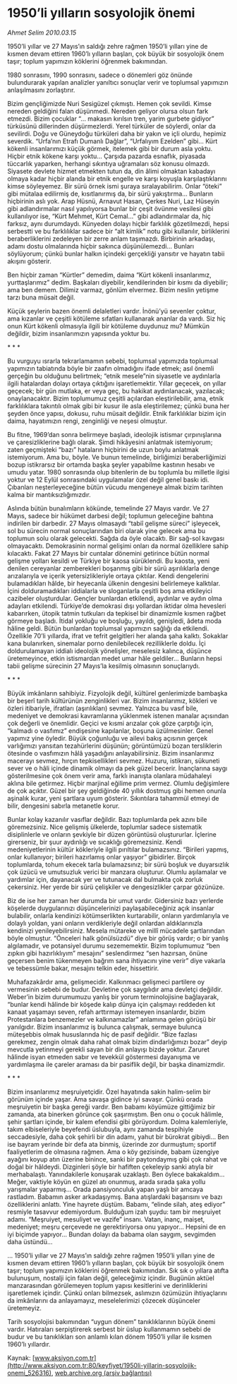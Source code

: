 # 1950’li yılların sosyolojik önemi

*Ahmet Selim 2010.03.15*

<div class="pNewsDetailMainContent" itemprop="articleBody">
 1950’li yıllar ve 27 Mayıs’ın saldığı zehre rağmen 1950’li yılları yine de kısmen devam ettiren 1960’lı yılların başları, çok büyük bir sosyolojik önem taşır; toplum yapımızın köklerini öğrenmek bakımından.
 <p class="MsoNormal">
  1980 sonrasını, 1990 sonrasını, sadece o dönemleri göz önünde bulundurarak yapılan analizler yanıltıcı sonuçlar verir ve toplumsal yapımızın anlaşılmasını zorlaştırır.
 </p>
 <p class="MsoNormal">
  Bizim gençliğimizde Nuri Sesigüzel çıkmıştı. Hemen çok sevildi. Kimse nereden geldiğini falan düşünmedi. Nereden geliyor olursa olsun fark etmezdi. Bizim çocuklar “... makasın kırılsın tren, yarim gurbete gidiyor” türküsünü dillerinden düşürmezlerdi. Yerel türküler de söylerdi, onlar da sevilirdi. Doğu ve Güneydoğu türküleri daha bir yakın ve içli olurdu, hepimiz severdik. “Urfa’nın Etrafı Dumanlı Dağlar”, “Urfalıyım Ezelden” gibi... Kürt kökenli insanlarımızı küçük görmek, itelemek gibi bir durum asla yoktu. Hiçbir etnik kökene karşı yoktu... Çarşıda pazarda esnaflık, piyasada tüccarlık yaparken, herhangi sıkıntıya uğramaları söz konusu olmazdı. Siyasete devlete hizmet etmekten tutun da, din âlimi olmaktan kabadayı olmaya kadar hiçbir alanda bir etnik engelle ve karşı koyuşla karşılaştıklarını kimse söyleyemez. Bir sürü örnek ismi şuraya sıralayabilirim. Onlar “öteki” gibi mütalaa edilirmiş de, kısıtlanırmış da, bir sürü yakıştırma… Bunların hiçbirinin aslı yok. Arap Hüsnü, Arnavut Hasan, Çerkes Nuri, Laz Hüseyin gibi adlandırmalar nasıl yapılıyorsa bunlar bir çeşit
  <span>
  </span>
  övünme vesilesi gibi kullanılıyor ise, “Kürt Mehmet, Kürt Cemal…” gibi adlandırmalar da, hiç farksız, aynı durumdaydı. Künyeden dolayı hiçbir farklılık gözetilmezdi, hepsi serbestti ve bu farklılıklar sadece bir “alt kimlik” notu gibi kullanılır, birliklerini beraberliklerini zedeleyen bir zerre anlam taşımazdı. Birbirinin arkadaşı, adamı dostu olmalarında hiçbir sakınca düşünülemezdi… Bunları söylüyorum; çünkü bunlar halkın içindeki gerçekliği yansıtır ve hayatın tabii akışını gösterir.
 </p>
 <p class="MsoNormal">
  Ben hiçbir zaman “Kürtler” demedim, daima “Kürt kökenli insanlarımız, yurttaşlarımız” dedim. Başkaları diyebilir, kendilerinden bir kısmı da diyebilir; ama ben demem. Dilimiz varmaz, gönlüm elvermez. Bizim neslin yetişme tarzı buna müsait değil.
 </p>
 <p class="MsoNormal">
  Küçük şeylerin bazen önemli delaletleri vardır. İnönü’yü sevenler çoktur, ama kızanlar ve çeşitli kötüleme sıfatları kullanarak ananlar da vardı. Siz hiç onun Kürt kökenli olmasıyla ilgili bir kötüleme duydunuz mu? Mümkün değildir, bizim insanlarımızın yapısında yoktur bu.
 </p>
 <p class="MsoNormal">
  * * *
 </p>
 <p class="MsoNormal">
  Bu vurguyu ısrarla tekrarlamamın sebebi, toplumsal yapımızda toplumsal yapımızın tabiatında böyle bir zaafın olmadığını ifade etmek; asıl önemli gerçeğin bu olduğunu belirtmek; “etnik mesele”nin siyasetle ve aydınlarla ilgili hatalardan dolayı ortaya çıktığını işaretlemektir. Yıllar geçecek, on yıllar geçecek; bir gün mutlaka, er veya geç, bu hakikat aydınlanacak, yazılacak; onaylanacaktır. Bizim toplumumuz çeşitli açılardan eleştirilebilir, ama, etnik farklılıklara takıntılı olmak gibi bir kusur ile asla eleştirilemez; çünkü buna her şeyden önce yapısı, dokusu, ruhu müsait değildir. Etnik farklılıklar bizim için daima, hayatımızın rengi, zenginliği ve neşesi olmuştur.
 </p>
 <p class="MsoNormal">
  Bu fitne, 1969’dan sonra belirmeye başladı, ideolojik istismar çırpınışlarına
  <span>
  </span>
  ve çaresizliklerine bağlı olarak. Şimdi hikâyesini anlatmak istemiyorum; zaten geçmişteki “bazı” hataların hiçbirini de uzun boylu anlatmak istemiyorum. Ama bu, böyle. Ve bunun temelinde, birliğimizi beraberliğimizi bozup istikrarsız bir ortamda başka şeyler yapabilme kastının hesabı ve umudu yatar. 1980 sonrasında olup bitenlerin de bu toplumla bu milletle ilgisi yoktur ve 12 Eylül sonrasındaki uygulamalar özel değil genel baskı idi. Çıbanları neşterleyeceğine bütün vücudu mengeneye almak bizim tarihten kalma bir mantıksızlığımızdır.
 </p>
 <p class="MsoNormal">
  Aslında bütün bunalımların kökünde, temelinde 27 Mayıs vardır. Ve 27 Mayıs, sadece bir hükümet darbesi değil; toplumun geleceğine bahtına indirilen bir darbedir. 27 Mayıs olmasaydı “tabiî gelişme süreci” işleyecek, sol bu sürecin normal sonuçlarından biri olarak yine gelecek ama bu toplumun solu olarak gelecekti. Sağda da öyle olacaktı. Bir sağ-sol kavgası olmayacaktı. Demokrasinin normal gelişimi onları da normal özelliklere sahip kılacaktı. Fakat 27 Mayıs bir cuntalar dönemini getirince bütün normal gelişme yolları kesildi ve Türkiye bir kaosa sürüklendi. Bu kaosta, yeni denilen cereyanlar zemberekleri boşanmış gibi bir sürü aşırılıklarla denge arızalarıyla ve içerik yetersizlikleriyle ortaya çıktılar. Kendi dengelerini bulamadıkları hâlde, bir heyecanla ülkenin dengesini belirlemeye kalktılar. İçini dolduramadıkları iddialarla ve sloganlarla çeşitli boş ama etkileyici cazibeler oluşturdular. Gençler bunlardan etkilendi, aydınlar ve aydın olma adayları etkilendi. Türkiye’de demokrasi dışı yollardan iktidar olma hevesleri kabarırken, ütopik tatmin tutkuları da tepkisel bir dinamizmle kısmen rağbet görmeye başladı. İtidal yokluğu ve boşluğu, yayıldı, genişledi, âdeta moda hâline geldi. Bütün bunlardan toplumsal yapımızın sağlığı da etkilendi. Özellikle 70’li yıllarda, ifrat ve tefrit gelgitleri her alanda şaha kalktı. Sokaklar kana bulanırken, sinemalar porno denilebilecek rezilliklerle doldu. İçi doldurulamayan iddialı ideolojik yönelişler, meselesiz kalınca, düşünce üretemeyince, etkin istismardan medet umar hâle geldiler… Bunların hepsi tabii gelişme sürecinin 27 Mayıs’la kesilmiş olmasının sonuçlarıydı.
 </p>
 <p class="MsoNormal">
  * * *
 </p>
 <p class="MsoNormal">
  Büyük imkânların sahibiyiz. Fizyolojik değil, kültürel genlerimizde bambaşka bir beşerî tarih kültürünün zenginlikleri var. Bizim insanlarımız, kökleri ve özleri itibariyle, ifratları (aşırılıkları) sevmez. Yalnızca bu vasıf bile, medeniyet ve demokrasi kavramlarına yüklenmek istenen manalar açısından çok değerli ve önemlidir. Geçici ve kısmi arızalar çok göze çarptığı için, “kalmadı o vasfımız” endişesine kapılanlar, boşuna üzülmesinler. Genel yapımız yine öyledir. Büyük çoğunluğu ve ailevi bakış açısının gerçek varlığımızı yansıtan tezahürlerini düşünün; görüntümüzü bozan tersliklerin ötesinde o vasfımızın hâlâ yaşadığını anlayabilirsiniz. Bizim insanlarımız macerayı sevmez, hırçın tepkisellikleri sevmez. Huzuru, istikrarı, sükuneti sever ve o hâli içinde dinamik olmayı da pek güzel becerir. İnançlarına saygı gösterilmesine çok önem verir ama, farklı inanışta olanlara müdahaleyi aklına bile getirmez. Hiçbir marjinal eğilime prim vermez. Olumlu değişimlere de çok açıktır. Güzel bir şey geldiğinde 40 yıllık dostmuş gibi hemen onunla aşinalık kurar, yeni şartlara uyum gösterir. Sıkıntılara tahammül etmeyi de bilir, dengesini sabırla metanetle korur.
 </p>
 <p class="MsoNormal">
  Bunlar kolay kazanılır vasıflar değildir. Bazı toplumlarda pek azını bile göremezsiniz. Nice gelişmiş ülkelerde, toplumlar sadece sistematik disiplinlerle ve onların şevkiyle bir düzen görüntüsü oluştururlar. İçlerine girerseniz, bir şuur aydınlığı ve sıcaklığı göremezsiniz. Kendi medeniyetlerinin kültür kökleriyle ilgili pırıltılar bulamazsınız. “Birileri yapmış, onlar kullanıyor; birileri hazırlamış onlar yaşıyor” gibidirler. Birçok toplumlarda, tohum ekecek tarla bulamazsınız; bir sürü boşluk ve duyarsızlık çok üzücü ve umutsuzluk verici bir manzara oluşturur. Olumlu aşılamalar ve yardımlar için, dayanacak yer ve tutunacak dal bulmakta çok zorluk çekersiniz. Her yerde bir sürü çelişkiler ve dengesizlikler çarpar gözünüze.
 </p>
 <p class="MsoNormal">
  Biz de ise her zaman her durumda bir umut vardır. Gidersiniz bazı yerlerde köşelerde duygularınızı düşüncelerinizi paylaşabileceğiniz açık insanlar bulabilir, onlarla kendinizi kötümserlikten kurtarabilir, onların yardımlarıyla ve dolaylı yoldan, yani onların verdikleriyle değil onlardan aldıklarınızla kendinizi yenileyebilirsiniz. Mesela mütareke ve millî mücadele şartlarından böyle olmuştur. “Önceleri halk gönülsüzdü” diye bir görüş vardır; o bir yanlış algılamadır, ve potansiyel durumu sezememektir. Bizim toplumumuz “ben zıpkın gibi hazırlıklıyım” mesajını” seslendirmez “sen hazırsan, önüne geçersen benim tükenmeyen bağrım sana ihtiyacını yine verir” diye vakarla ve tebessümle bakar, mesajını telkin eder, hissettirir.
 </p>
 <p class="MsoNormal">
  Muhafazakârdır ama, gelişmecidir. Kalkınmacı gelişmeci partilere oy vermesinin sebebi de budur. Devletine çok saygılıdır ama devletçi değildir. Weber’in bizim durumumuzu yanlış bir yorum terminolojisine bağlayarak, “bunlar kendi hâlinde bir köşede kalıp dünya için çalışmayı reddeden kıt kanaat yaşamayı seven, refah arttırmayı istemeyen insanlardır, bizim Protestanlara benzemezler ve kalkınamazlar” anlamına gelen görüşü bir yanılgıdır. Bizim insanlarımız iş bulunca çalışmak, sermaye bulunca müteşebbis olmak hususlarında hiç de pasif değildir. “Bize fazlası gerekmez, zengin olmak daha rahat olmak bizim dindarlığımızı bozar” deyip mevcutla yetinmeyi gerekli sayan bir din anlayışı bizde yoktur. Zaruret hâlinde isyan etmeden sabır ve tevekkül göstermesi dayanışma ve yardımlaşma ile çareler araması da bir pasiflik değil, bir başka dinamizmdir.
 </p>
 <p class="MsoNormal">
  * * *
 </p>
 <p class="MsoNormal">
  Bizim insanlarımız meşruiyetçidir. Özel hayatında sakin halim-selim bir görünüm içinde yaşar. Ama savaşa gidince iyi savaşır. Çünkü orada meşruiyetin bir başka gereği vardır. Ben babamı köyümüze gittiğimiz bir zamanda, ata binerken görünce çok şaşırmıştım. Ben onu o çocuk hâlimle, şehir şartları içinde, bir kalem efendisi gibi görüyordum. Dolma kalemleriyle, takım elbiseleriyle beyefendi üslubuyla, aynı zamanda tespihiyle seccadesiyle, daha çok şehirli bir din adamı, yahut bir bürokrat gibiydi… Ben ise bayram yerinde bir defa ata binmiş, üzerinde zor durmuştum; sportif faaliyetlerim de olmasına rağmen. Ama o köy gezisinde, babam üzengiye ayağını koyup atın üzerine binince, sanki bir paytondaymış gibi çok rahat ve doğal bir hâldeydi. Dizginleri şöyle bir hafiften çekeleyip sanki atıyla bir merhabalaştı. Yanındakilerle konuşarak uzaklaştı. Ben öylece bakakaldım… Meğer, vaktiyle köyün en güzel atı onunmuş, arada sırada şaka yollu yarışmalar yaparmış… Orada pansiyonculuk yapan yaşlı bir amcaya rastladım. Babamın asker arkadaşıymış. Bana atışlardaki başarısını ve bazı özelliklerini anlattı. Yine hayrete düştüm. Babamı, “elinde silah, ateş ediyor” resmiyle tasavvur edemiyordum. Bulduğum izah şuydu: tam bir meşruiyet adamı. “Meşruiyet, mesuliyet ve vazife” insanı. Vatan, inanç, maişet, medeniyet; meşru çerçevede ne gerektiriyorsa onu yapıyor… Hepsini de en iyi biçimde yapıyor… Bundan dolayı da babama olan saygım, sevgimden daha üstündü…
 </p>
 <p class="MsoNormal">
  … 1950’li yıllar ve 27 Mayıs’ın saldığı zehre rağmen 1950’li yılları yine de kısmen devam ettiren 1960’lı yılların başları, çok büyük bir sosyolojik önem taşır; toplum yapımızın köklerini öğrenmek bakımından. Sık sık o yıllara atıfta bulunuşum, nostalji için falan değil, geleceğimiz içindir. Bugünün aktüel manzarasından görülemeyen toplum yapısı kesitlerini ve derinliklerini işaretlemek içindir. Çünkü onları bilmezsek, aslımızın özümüzün ihtiyaçlarını da imkânlarını da anlayamayız, meselelerimizi çözecek düşünceler üretemeyiz.
 </p>
 <p class="MsoNormal">
  Tarih sosyolojisi bakımından “uygun dönem” tanıklıklarının büyük önemi vardır. Hatıraları serpiştirerek serbest bir üslup kullanmamın sebebi de budur ve bu tanıklıkları son anlamlı kılan dönem 1950’li yıllar ile kısmen 1960’lı yıllardır.
 </p>
</div>


Kaynak: [www.aksiyon.com.tr](http://www.aksiyon.com.tr:80/keyfiyet/1950li-yillarin-sosyolojik-onemi_526316), [web.archive.org (arşiv bağlantısı)](http://web.archive.org/web/20150512144245/http://www.aksiyon.com.tr:80/keyfiyet/1950li-yillarin-sosyolojik-onemi_526316)
